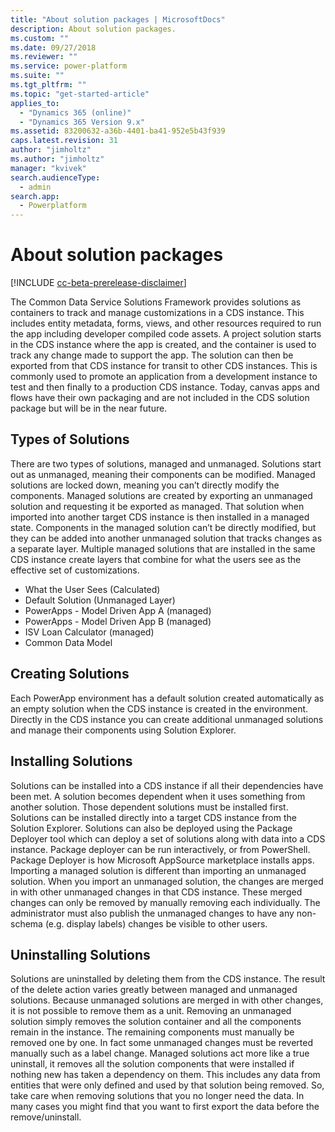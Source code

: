```yaml
---
title: "About solution packages | MicrosoftDocs"
description: About solution packages.
ms.custom: ""
ms.date: 09/27/2018
ms.reviewer: ""
ms.service: power-platform
ms.suite: ""
ms.tgt_pltfrm: ""
ms.topic: "get-started-article"
applies_to: 
  - "Dynamics 365 (online)"
  - "Dynamics 365 Version 9.x"
ms.assetid: 83200632-a36b-4401-ba41-952e5b43f939
caps.latest.revision: 31
author: "jimholtz"
ms.author: "jimholtz"
manager: "kvivek"
search.audienceType: 
  - admin
search.app: 
  - Powerplatform
---
```

# About solution packages

[!INCLUDE [cc-beta-prerelease-disclaimer](../includes/cc-beta-prerelease-disclaimer.md)]

The Common Data Service Solutions Framework provides solutions as containers to track and manage customizations in a CDS instance. This includes entity metadata, forms, views, and other resources required to run the app including developer compiled code assets. A project solution starts in the CDS instance where the app is created, and the container is used to track any change made to support the app. The solution can then be exported from that CDS instance for transit to other CDS instances. This is commonly used to promote an application from a development instance to test and then finally to a production CDS instance. Today, canvas apps and flows have their own packaging and are not included
in the CDS solution package but will be in the near future.

## Types of Solutions

There are two types of solutions, managed and unmanaged. Solutions start out as unmanaged, meaning their components can be modified. Managed solutions are locked down, meaning you can’t directly modify the components. Managed solutions are created by exporting an unmanaged solution and requesting it be exported as managed. That solution when imported into another target CDS instance is then installed in a managed state. Components in the managed solution can’t be directly modified, but they can be added into another unmanaged solution that tracks changes as a separate layer. Multiple managed solutions that are installed in the same CDS instance create layers that combine for what the
users see as the effective set of customizations.

- What the User Sees (Calculated)
- Default Solution (Unmanaged Layer)
- PowerApps - Model Driven App A (managed)
- PowerApps - Model Driven App B (managed)
- ISV Loan Calculator (managed)
- Common Data Model

## Creating Solutions

Each PowerApp environment has a default solution created automatically as an empty solution when the CDS instance is created in the environment. Directly in the CDS instance you can create additional unmanaged solutions and manage their components using Solution Explorer.

## Installing Solutions

Solutions can be installed into a CDS instance if all their dependencies have been met. A solution becomes dependent when it uses something from another solution. Those dependent solutions must be installed first. Solutions can be installed directly into a target CDS instance from the Solution Explorer. Solutions can also be deployed using the Package Deployer tool which can deploy a set of solutions along with data into a CDS instance. Package deployer can be run interactively, or from PowerShell. Package Deployer is how Microsoft AppSource marketplace installs apps. Importing a managed solution is different than importing an unmanaged solution. When you import an unmanaged solution, the changes are merged in with other unmanaged changes in that CDS instance. These merged changes can only be removed by manually removing each individually. The administrator must also publish the unmanaged changes to have any non-schema (e.g. display labels) changes be visible to other users.

## Uninstalling Solutions

Solutions are uninstalled by deleting them from the CDS instance. The result of the delete action varies greatly between managed and unmanaged solutions. Because unmanaged solutions are merged in with other changes, it is not possible to remove them as a unit. Removing an unmanaged solution simply removes the solution container and all the components remain in the instance. The remaining components must manually be removed one by one. In fact some unmanaged changes must be reverted manually such as a label change. Managed solutions act more like a true uninstall, it removes all the solution components that were installed if nothing new has taken a dependency on them. This includes any data from entities that were only defined and used by that solution being removed. So, take care when removing solutions that you no longer need the data. In many cases you might find that
you want to first export the data before the remove/uninstall.
